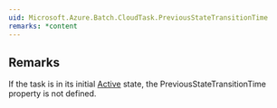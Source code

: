 ```yaml
---  
uid: Microsoft.Azure.Batch.CloudTask.PreviousStateTransitionTime  
remarks: *content  
---  
```

  
## Remarks  
 If the task is in its initial [Active](assetId:///T:Microsoft.Azure.Batch.Common.TaskState?qualifyHint=False&autoUpgrade=True) state, the PreviousStateTransitionTime property              is not defined.